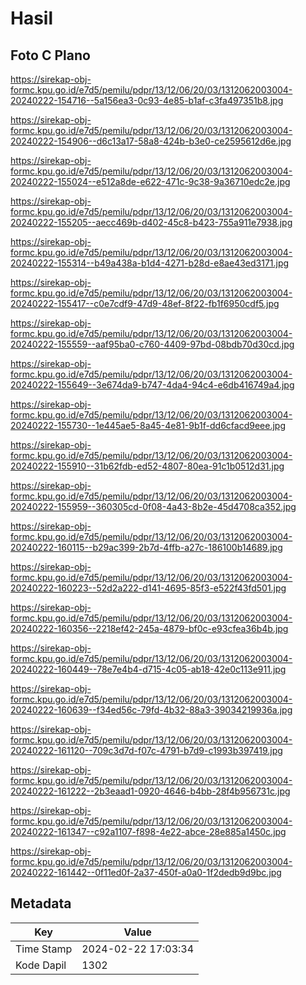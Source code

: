 # Hasil

## Foto C Plano

https://sirekap-obj-formc.kpu.go.id/e7d5/pemilu/pdpr/13/12/06/20/03/1312062003004-20240222-154716--5a156ea3-0c93-4e85-b1af-c3fa497351b8.jpg

https://sirekap-obj-formc.kpu.go.id/e7d5/pemilu/pdpr/13/12/06/20/03/1312062003004-20240222-154906--d6c13a17-58a8-424b-b3e0-ce2595612d6e.jpg

https://sirekap-obj-formc.kpu.go.id/e7d5/pemilu/pdpr/13/12/06/20/03/1312062003004-20240222-155024--e512a8de-e622-471c-9c38-9a36710edc2e.jpg

https://sirekap-obj-formc.kpu.go.id/e7d5/pemilu/pdpr/13/12/06/20/03/1312062003004-20240222-155205--aecc469b-d402-45c8-b423-755a911e7938.jpg

https://sirekap-obj-formc.kpu.go.id/e7d5/pemilu/pdpr/13/12/06/20/03/1312062003004-20240222-155314--b49a438a-b1d4-4271-b28d-e8ae43ed3171.jpg

https://sirekap-obj-formc.kpu.go.id/e7d5/pemilu/pdpr/13/12/06/20/03/1312062003004-20240222-155417--c0e7cdf9-47d9-48ef-8f22-fb1f6950cdf5.jpg

https://sirekap-obj-formc.kpu.go.id/e7d5/pemilu/pdpr/13/12/06/20/03/1312062003004-20240222-155559--aaf95ba0-c760-4409-97bd-08bdb70d30cd.jpg

https://sirekap-obj-formc.kpu.go.id/e7d5/pemilu/pdpr/13/12/06/20/03/1312062003004-20240222-155649--3e674da9-b747-4da4-94c4-e6db416749a4.jpg

https://sirekap-obj-formc.kpu.go.id/e7d5/pemilu/pdpr/13/12/06/20/03/1312062003004-20240222-155730--1e445ae5-8a45-4e81-9b1f-dd6cfacd9eee.jpg

https://sirekap-obj-formc.kpu.go.id/e7d5/pemilu/pdpr/13/12/06/20/03/1312062003004-20240222-155910--31b62fdb-ed52-4807-80ea-91c1b0512d31.jpg

https://sirekap-obj-formc.kpu.go.id/e7d5/pemilu/pdpr/13/12/06/20/03/1312062003004-20240222-155959--360305cd-0f08-4a43-8b2e-45d4708ca352.jpg

https://sirekap-obj-formc.kpu.go.id/e7d5/pemilu/pdpr/13/12/06/20/03/1312062003004-20240222-160115--b29ac399-2b7d-4ffb-a27c-186100b14689.jpg

https://sirekap-obj-formc.kpu.go.id/e7d5/pemilu/pdpr/13/12/06/20/03/1312062003004-20240222-160223--52d2a222-d141-4695-85f3-e522f43fd501.jpg

https://sirekap-obj-formc.kpu.go.id/e7d5/pemilu/pdpr/13/12/06/20/03/1312062003004-20240222-160356--2218ef42-245a-4879-bf0c-e93cfea36b4b.jpg

https://sirekap-obj-formc.kpu.go.id/e7d5/pemilu/pdpr/13/12/06/20/03/1312062003004-20240222-160449--78e7e4b4-d715-4c05-ab18-42e0c113e911.jpg

https://sirekap-obj-formc.kpu.go.id/e7d5/pemilu/pdpr/13/12/06/20/03/1312062003004-20240222-160639--f34ed56c-79fd-4b32-88a3-39034219936a.jpg

https://sirekap-obj-formc.kpu.go.id/e7d5/pemilu/pdpr/13/12/06/20/03/1312062003004-20240222-161120--709c3d7d-f07c-4791-b7d9-c1993b397419.jpg

https://sirekap-obj-formc.kpu.go.id/e7d5/pemilu/pdpr/13/12/06/20/03/1312062003004-20240222-161222--2b3eaad1-0920-4646-b4bb-28f4b956731c.jpg

https://sirekap-obj-formc.kpu.go.id/e7d5/pemilu/pdpr/13/12/06/20/03/1312062003004-20240222-161347--c92a1107-f898-4e22-abce-28e885a1450c.jpg

https://sirekap-obj-formc.kpu.go.id/e7d5/pemilu/pdpr/13/12/06/20/03/1312062003004-20240222-161442--0f11ed0f-2a37-450f-a0a0-1f2dedb9d9bc.jpg


## Metadata

| Key        | Value               |
| ---------- | ------------------- |
| Time Stamp | 2024-02-22 17:03:34 |
| Kode Dapil | 1302                |



